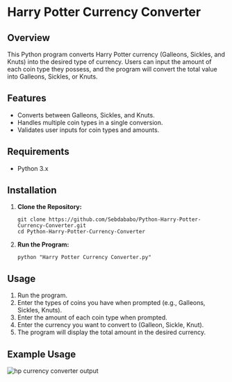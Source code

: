 # Harry Potter Currency Converter

## Overview
This Python program converts Harry Potter currency (Galleons, Sickles, and Knuts) into the desired type of currency. Users can input the amount of each coin type they possess, and the program will convert the total value into Galleons, Sickles, or Knuts.

## Features
- Converts between Galleons, Sickles, and Knuts.
- Handles multiple coin types in a single conversion.
- Validates user inputs for coin types and amounts.

## Requirements
- Python 3.x

## Installation

1. **Clone the Repository:**
   ```
   git clone https://github.com/Sebdababo/Python-Harry-Potter-Currency-Converter.git
   cd Python-Harry-Potter-Currency-Converter
   ```

2. **Run the Program:**
   ```
   python "Harry Potter Currency Converter.py"
   ```

## Usage

1. Run the program.
2. Enter the types of coins you have when prompted (e.g., Galleons, Sickles, Knuts).
3. Enter the amount of each coin type when prompted.
4. Enter the currency you want to convert to (Galleon, Sickle, Knut).
5. The program will display the total amount in the desired currency.

## Example Usage

![hp currency converter output](https://github.com/user-attachments/assets/330e28d0-4f45-4447-adf0-b774aa2de75d)
